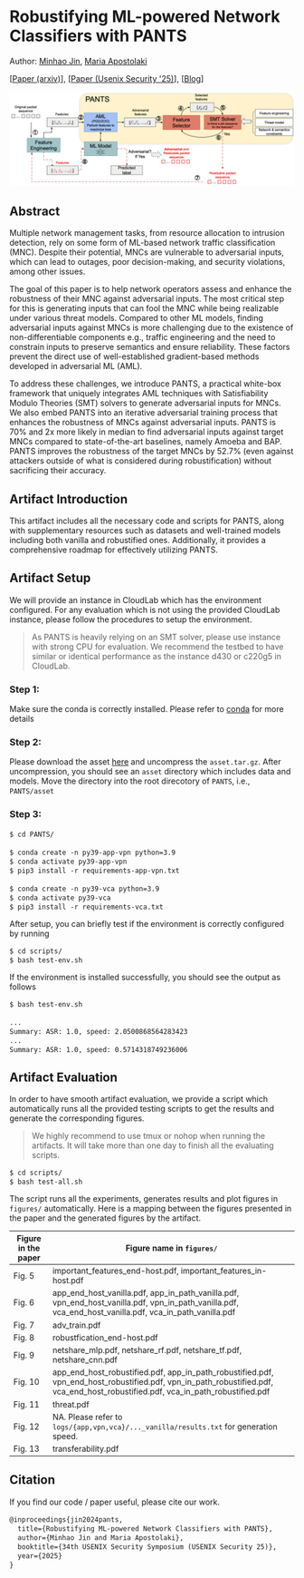 # Robustifying ML-powered Network Classifiers with PANTS

Author: [Minhao Jin](https://jinminhao.github.io/), [Maria Apostolaki](https://netsyn.princeton.edu/people/maria-apostolaki)

[[Paper (arxiv)](https://arxiv.org/abs/2409.04691)], [[Paper (Usenix Security '25)](https://www.usenix.org/system/files/conference/usenixsecurity25/sec25cycle1-prepub-9-jin-minhao.pdf)], [[Blog](https://blog.ai.princeton.edu/2025/03/28/robustifying-ml-powered-network-classifiers-with-pants/)]

![End-To-End](figures-reference/e2e.png)

## Abstract

Multiple network management tasks, from resource
allocation to intrusion detection, rely on some form of
ML-based network traffic classification (MNC). Despite their
potential, MNCs are vulnerable to adversarial inputs, which
can lead to outages, poor decision-making, and security
violations, among other issues.

The goal of this paper is to help network operators assess
and enhance the robustness of their MNC against adversarial
inputs. The most critical step for this is generating inputs that
can fool the MNC while being realizable under various threat
models. Compared to other ML models, finding adversarial inputs against MNCs is more challenging due to the existence of
non-differentiable components e.g., traffic engineering and the
need to constrain inputs to preserve semantics and ensure reliability. These factors prevent the direct use of well-established
gradient-based methods developed in adversarial ML (AML).

To address these challenges, we introduce PANTS, a
practical white-box framework that uniquely integrates
AML techniques with Satisfiability Modulo Theories (SMT)
solvers to generate adversarial inputs for MNCs. We also
embed PANTS into an iterative adversarial training process
that enhances the robustness of MNCs against adversarial
inputs. PANTS is 70% and 2x more likely in median to
find adversarial inputs against target MNCs compared to
state-of-the-art baselines, namely Amoeba and BAP. PANTS
improves the robustness of the target MNCs by 52.7%
(even against attackers outside of what is considered during
robustification) without sacrificing their accuracy.

## Artifact Introduction

This artifact includes all the necessary
code and scripts for PANTS, along with supplementary resources such as datasets and well-trained models including
both vanilla and robustified ones. Additionally, it provides a
comprehensive roadmap for effectively utilizing PANTS.

## Artifact Setup

We will provide an instance in CloudLab which has the environment configured. For any evaluation which is not using the provided CloudLab instance, please follow the procedures to setup the environment.

> As PANTS is heavily relying on an SMT solver, please use instance with strong CPU for evaluation. We recommend the testbed to have similar or identical performance as the instance d430 or c220g5 in CloudLab. 

### Step 1:

Make sure the conda is correctly installed. Please refer to [conda](https://docs.conda.io/projects/conda/en/latest/user-guide/install/index.html) for more details

### Step 2:
Please download the asset [here](https://drive.google.com/file/d/1uD-CXqbdkl8voQkyXQxQ6KytRGpvFGm-/view?usp=sharing) and uncompress the `asset.tar.gz`. After uncompression, you should see an `asset` directory which includes data and models. Move the directory into the root direcotory of `PANTS`, i.e., `PANTS/asset` 

### Step 3:

```
$ cd PANTS/

$ conda create -n py39-app-vpn python=3.9
$ conda activate py39-app-vpn
$ pip3 install -r requirements-app-vpn.txt

$ conda create -n py39-vca python=3.9
$ conda activate py39-vca
$ pip3 install -r requirements-vca.txt
```

After setup, you can briefly test if the environment is correctly configured by running 

```
$ cd scripts/
$ bash test-env.sh
```

If the environment is installed successfully, you should see the output as follows
```
$ bash test-env.sh

...
Summary: ASR: 1.0, speed: 2.0500868564283423
...
Summary: ASR: 1.0, speed: 0.5714318749236006
```

## Artifact Evaluation

In order to have smooth artifact evaluation, we provide a script which automatically runs all the provided testing scripts to get the results
and generate the corresponding figures.

> We highly recommend to use tmux or nohop when running the artifacts. It will take more than one day to finish all the evaluating scripts. 

```
$ cd scripts/
$ bash test-all.sh
```

The script runs all the experiments, generates results and plot figures in `figures/` automatically. Here is a mapping between the figures presented in the paper and the generated figures by the artifact.

| Figure in the paper    | Figure name in `figures/` |
| -------- | ------- |
| Fig. 5  | important_features_end-host.pdf,  important_features_in-host.pdf   |
| Fig. 6  | app_end_host_vanilla.pdf, app_in_path_vanilla.pdf, vpn_end_host_vanilla.pdf, vpn_in_path_vanilla.pdf, vca_end_host_vanilla.pdf, vca_in_path_vanilla.pdf    |
| Fig. 7  | adv_train.pdf    |
| Fig. 8  | robustfication_end-host.pdf    |
| Fig. 9  | netshare_mlp.pdf, netshare_rf.pdf, netshare_tf.pdf, netshare_cnn.pdf    |
| Fig. 10  | app_end_host_robustified.pdf, app_in_path_robustified.pdf, vpn_end_host_robustified.pdf, vpn_in_path_robustified.pdf, vca_end_host_robustified.pdf, vca_in_path_robustified.pdf   |
| Fig. 11  | threat.pdf   |
| Fig. 12 | NA. Please refer to `logs/{app,vpn,vca}/..._vanilla/results.txt` for generation speed.
| Fig. 13  | transferability.pdf   |

## Citation

If you find our code / paper useful, please cite our work.

```
@inproceedings{jin2024pants,
  title={Robustifying ML-powered Network Classifiers with PANTS},
  author={Minhao Jin and Maria Apostolaki},
  booktitle={34th USENIX Security Symposium (USENIX Security 25)},
  year={2025}
}
```